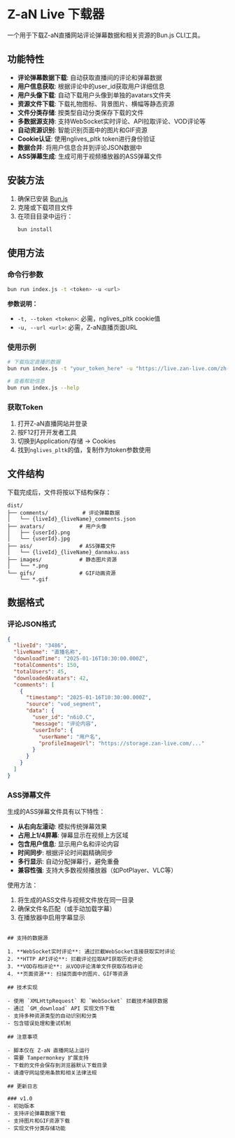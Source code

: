 # Z-aN Live 下载器

一个用于下载Z-aN直播网站评论弹幕数据和相关资源的Bun.js CLI工具。

## 功能特性

- **评论弹幕数据下载**: 自动获取直播间的评论和弹幕数据
- **用户信息获取**: 根据评论中的user_id获取用户详细信息
- **用户头像下载**: 自动下载用户头像到单独的avatars文件夹
- **资源文件下载**: 下载礼物图标、背景图片、横幅等静态资源
- **文件分类存储**: 按类型自动分类保存下载的文件
- **多数据源支持**: 支持WebSocket实时评论、API拉取评论、VOD评论等
- **自动资源识别**: 智能识别页面中的图片和GIF资源
- **Cookie认证**: 使用nglives_pltk token进行身份验证
- **数据合并**: 将用户信息合并到评论JSON数据中
- **ASS弹幕生成**: 生成可用于视频播放器的ASS弹幕文件

## 安装方法

1. 确保已安装 [Bun.js](https://bun.sh/)
2. 克隆或下载项目文件
3. 在项目目录中运行：
   ```bash
   bun install
   ```

## 使用方法

### 命令行参数

```bash
bun run index.js -t <token> -u <url>
```

**参数说明：**
- `-t, --token <token>`: 必需，nglives_pltk cookie值
- `-u, --url <url>`: 必需，Z-aN直播页面URL

### 使用示例

```bash
# 下载指定直播的数据
bun run index.js -t "your_token_here" -u "https://live.zan-live.com/zh-CN/live/12345"

# 查看帮助信息
bun run index.js --help
```

### 获取Token

1. 打开Z-aN直播网站并登录
2. 按F12打开开发者工具
3. 切换到Application/存储 -> Cookies
4. 找到`nglives_pltk`的值，复制作为token参数使用

## 文件结构

下载完成后，文件将按以下结构保存：

```
dist/
├── comments/           # 评论弹幕数据
│   └── {liveId}_{liveName}_comments.json
├── avatars/           # 用户头像
│   ├── {userId}.png
│   └── {userId}.jpg
├── ass/               # ASS弹幕文件
│   └── {liveId}_{liveName}_danmaku.ass
├── images/            # 静态图片资源
│   └── *.png
└── gifs/              # GIF动画资源
    └── *.gif
```

## 数据格式

### 评论JSON格式
```json
{
  "liveId": "3486",
  "liveName": "直播名称",
  "downloadTime": "2025-01-16T10:30:00.000Z",
  "totalComments": 150,
  "totalUsers": 45,
  "downloadedAvatars": 42,
  "comments": [
    {
      "timestamp": "2025-01-16T10:30:00.000Z",
      "source": "vod_segment",
      "data": {
        "user_id": "n6iO.C",
        "message": "评论内容",
        "userInfo": {
          "userName": "用户名",
          "profileImageUrl": "https://storage.zan-live.com/..."
        }
      }
    }
  ]
}
```

### ASS弹幕文件
生成的ASS弹幕文件具有以下特性：
- **从右向左滚动**: 模拟传统弹幕效果
- **占用上1/4屏幕**: 弹幕显示在视频上方区域
- **包含用户信息**: 显示用户名和评论内容
- **时间同步**: 根据评论时间戳精确同步
- **多行显示**: 自动分配弹幕行，避免重叠
- **兼容性强**: 支持大多数视频播放器（如PotPlayer、VLC等）

使用方法：
1. 将生成的ASS文件与视频文件放在同一目录
2. 确保文件名匹配（或手动加载字幕）
3. 在播放器中启用字幕显示
```

## 支持的数据源

1. **WebSocket实时评论**: 通过拦截WebSocket连接获取实时评论
2. **HTTP API评论**: 拦截评论拉取API获取历史评论
3. **VOD存档评论**: 从VOD评论清单文件获取存档评论
4. **页面资源**: 扫描页面中的图片、GIF等资源

## 技术实现

- 使用 `XMLHttpRequest` 和 `WebSocket` 拦截技术捕获数据
- 通过 `GM_download` API 实现文件下载
- 支持多种资源类型的自动识别和分类
- 包含错误处理和重试机制

## 注意事项

- 脚本仅在 Z-aN 直播网站上运行
- 需要 Tampermonkey 扩展支持
- 下载的文件会保存到浏览器默认下载目录
- 请遵守网站使用条款和相关法律法规

## 更新日志

### v1.0
- 初始版本
- 支持评论弹幕数据下载
- 支持图片和GIF资源下载
- 实现文件分类存储功能
